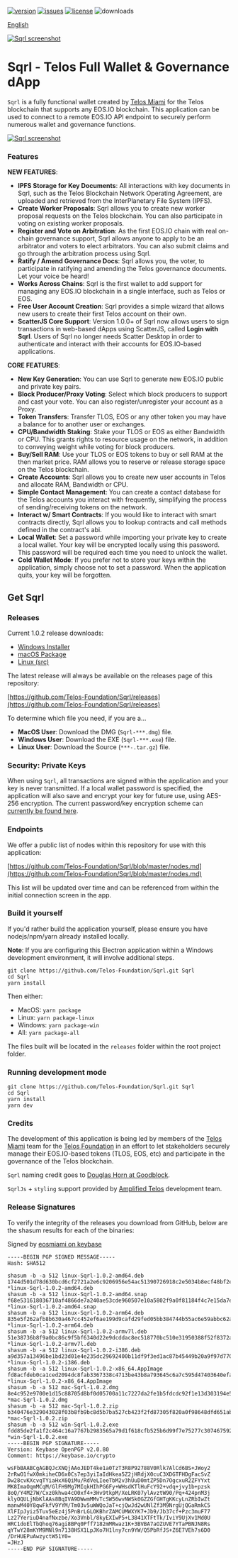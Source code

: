 [![version](https://img.shields.io/github/release/Telos-Foundation/Sqrl/all.svg)](https://github.com/Telos-Foundation/Sqrl/releases)
[![issues](https://img.shields.io/github/issues/Telos-Foundation/Sqrl.svg)](https://github.com/Telos-Foundation/Sqrl/issues)
[![license](https://img.shields.io/badge/license-MIT-blue.svg)](https://raw.githubusercontent.com/Telos-Foundation/Sqrl/master/LICENSE)
![downloads](https://img.shields.io/github/downloads/Telos-Foundation/Sqrl/total.svg)

[English](https://github.com/Telos-Foundation/Sqrl/blob/master/README.md)

[![Sqrl screenshot](https://raw.githubusercontent.com/Telos-Foundation/Sqrl/master/app/renderer/assets/images/sqrl.png)](https://raw.githubusercontent.com/Telos-Foundation/Sqrl/master/app/renderer/assets/images/sqrl.png)

# Sqrl - Telos Full Wallet & Governance dApp

`Sqrl` is a fully functional wallet created by [Telos Miami](https://eos.miami/) for the Telos blockchain that supports any EOS.IO blockchain. This application can be used to connect to a remote EOS.IO API endpoint to securely perform numerous wallet and governance functions.

[![Sqrl screenshot](https://raw.githubusercontent.com/Telos-Foundation/Sqrl/master/Sqrl.png)](https://raw.githubusercontent.com/Telos-Foundation/Sqrl/master/Sqrl.png)

### Features

**NEW FEATURES**:
- **IPFS Storage for Key Documents**: All interactions with key documents in Sqrl, such as the Telos Blockchain Network Operating Agreement, are uploaded and retrieved from the InterPlanetary File System (IPFS).
- **Create Worker Proposals**: Sqrl allows you to create new worker proposal requests on the Telos blockchain. You can also participate in voting on existing worker proposals.
- **Register and Vote on Arbitration**: As the first EOS.IO chain with real on-chain governance support, Sqrl allows anyone to apply to be an arbitrator and voters to elect arbitrators. You can also submit claims and go through the arbitration process using Sqrl.
- **Ratify / Amend Governance Docs**: Sqrl allows you, the voter, to participate in ratifying and amending the Telos governance documents. Let your voice be heard!
- **Works Across Chains**: Sqrl is the first wallet to add support for managing any EOS.IO blockchain in a single interface, such as Telos or EOS.
- **Free User Account Creation**: Sqrl provides a simple wizard that allows new users to create their first Telos account on their own.
- **ScatterJS Core Support**: Version 1.0.0+ of Sqrl now allows users to sign transactions in web-based dApps using ScatterJS, called **Login with Sqrl**. Users of Sqrl no longer needs Scatter Desktop in order to authenticate and interact with their accounts for EOS.IO-based applications.

**CORE FEATURES**:
- **New Key Generation**: You can use Sqrl to generate new EOS.IO public and private key pairs.
- **Block Producer/Proxy Voting**: Select which block producers to support and cast your vote. You can also register/unregister your account as a Proxy.
- **Token Transfers**: Transfer TLOS, EOS or any other token you may have a balance for to another user or exchanges.
- **CPU/Bandwidth Staking**: Stake your TLOS or EOS as either Bandwidth or CPU. This grants rights to resource usage on the network, in addition to conveying weight while voting for block producers.
- **Buy/Sell RAM**: Use your TLOS or EOS tokens to buy or sell RAM at the then market price. RAM allows you to reserve or release storage space on the Telos blockchain.
- **Create Accounts**: Sqrl allows you to create new user accounts in Telos and allocate RAM, Bandwidth or CPU.
- **Simple Contact Management**: You can create a contact database for the Telos accounts you interact with frequently, simplifying the process of sending/receiving tokens on the network.
- **Interact w/ Smart Contracts**: If you would like to interact with smart contracts directly, Sqrl allows you to lookup contracts and call methods defined in the contract's abi.
- **Local Wallet**: Set a password while importing your private key to create a local wallet. Your key will be encrypted locally using this password. This password will be required each time you need to unlock the wallet.
- **Cold Wallet Mode**: If you prefer not to store your keys within the application, simply choose not to set a password. When the application quits, your key will be forgotten.

## Get Sqrl

### Releases

Current 1.0.2 release downloads:

- [Windows Installer](https://github.com/Telos-Foundation/Sqrl/releases/download/1.0.2/win-Sqrl-1.0.2.exe)
- [macOS Package](https://github.com/Telos-Foundation/Sqrl/releases/download/1.0.2/mac-Sqrl-1.0.2.dmg)
- [Linux (src)](https://github.com/Telos-Foundation/Sqrl/archive/1.0.2.tar.gz)

The latest release will always be available on the releases page of this repository:

[https://github.com/Telos-Foundation/Sqrl/releases](https://github.com/Telos-Foundation/Sqrl/releases)

To determine which file you need, if you are a...

- **MacOS User**: Download the DMG (`Sqrl-***.dmg`) file.
- **Windows User**: Download the EXE (`Sqrl-***.exe`) file.
- **Linux User**: Download the Source (`***-.tar.gz`) file.

### Security: Private Keys

When using `Sqrl`, all transactions are signed within the application and your key is never transmitted. If a local wallet password is specified, the application will also save and encrypt your key for future use, using AES-256 encryption. The current password/key encryption scheme can [currently be found here](https://github.com/Telos-Foundation/Sqrl/blob/master/app/shared/actions/wallet.js#L8).

### Endpoints

We offer a public list of nodes within this repository for use with this application:

[https://github.com/Telos-Foundation/Sqrl/blob/master/nodes.md](https://github.com/Telos-Foundation/Sqrl/blob/master/nodes.md)

This list will be updated over time and can be referenced from within the initial connection screen in the app.

### Build it yourself

If you'd rather build the application yourself, please ensure you have nodejs/npm/yarn already installed locally.

**Note**: If you are configuring this Electron application within a Windows development environment, it will involve additional steps.

```
git clone https://github.com/Telos-Foundation/Sqrl.git Sqrl
cd Sqrl
yarn install
```

Then either:

- MacOS: `yarn package`
- Linux: `yarn package-linux`
- Windows: `yarn package-win`
- All: `yarn package-all`

The files built will be located in the `releases` folder within the root project folder.

### Running development mode

```
git clone https://github.com/Telos-Foundation/Sqrl.git Sqrl
cd Sqrl
yarn install
yarn dev
```

### Credits

The development of this application is being led by members of the [Telos Miami](https://eos.miami) team for the [Telos Foundation](https://telosfoundation.io) in an effort to let stakeholders securely manage their EOS.IO-based tokens (TLOS, EOS, etc) and participate in the governance of the Telos blockchain.

`Sqrl` naming credit goes to [Douglas Horn at Goodblock](https://goodblock.io/).

`SqrlJs` + `styling` support provided by [Amplified Telos](https://amplified.software/) development team.

### Release Signatures

To verify the integrity of the releases you download from GitHub, below are the shasum results for each of the binaries:

Signed by [eosmiami on keybase](https://keybase.io/eosmiami)

```
-----BEGIN PGP SIGNED MESSAGE-----
Hash: SHA512

shasum -b -a 512 linux-Sqrl-1.0.2-amd64.deb
1744d501d78d630bcd6cf2721a2e6c9206956e54ac51390726918c2e5034b8ecf48bf2e69d051511346fdf2d9d5b6335e3d0ed111e6143ec75a89b57f824f02d *linux-Sqrl-1.0.2-amd64.deb
shasum -b -a 512 linux-Sqrl-1.0.2-amd64.snap
f68e531618036710af4866de7a240ae53cde960507e10a5802f9a0f81184f4c7e15da7e0f729ad66f1b2f06d52c2070525fc3fc9fd99c3baacd6386c1693e8a0 *linux-Sqrl-1.0.2-amd64.snap
shasum -b -a 512 linux-Sqrl-1.0.2-arm64.deb
835e5f262afb8b630a467cc452ef6ae199d9cafd29fed05bb384744b55ac6e59abbc62a303207c95ea0e5d12f0119656b9587b5effaf64f0ef4eea9f9fa967bf *linux-Sqrl-1.0.2-arm64.deb
shasum -b -a 512 linux-Sqrl-1.0.2-armv7l.deb
51e38736b8f9a0bc86c9f5bf6340d22e9dcddac8ec518770bc510e31950388f52f8372aaf17ac82fd8502fee978eec380a056cd50790dc1c7b35e1666d7bf12a *linux-Sqrl-1.0.2-armv7l.deb
shasum -b -a 512 linux-Sqrl-1.0.2-i386.deb
a9d357a13496be1bd23d01e4e235dc29692400b11df9f3ed1ac87b45449b20a9f97d7704020b50ff341347c708628a7f06c018a185614faa91770abddc5e1322 *linux-Sqrl-1.0.2-i386.deb
shasum -b -a 512 linux-Sqrl-1.0.2-x86_64.AppImage
fd8acfdeb0ca1ced2094dc8fab3367338c4713be43b8a793645c6a7c595d47403640efa189ea20472541b55fee16f44b2b7cbe7b915890a3064674713957d44d *linux-Sqrl-1.0.2-x86_64.AppImage
shasum -b -a 512 mac-Sqrl-1.0.2.dmg
8e4c952e9700e1d15c88705d8bf0d05700a11c7227da2fe1b5fdcdc92f1e13d303194e5279de9570baf7647402a460793c22072e44242189804113fcecd82a4d *mac-Sqrl-1.0.2.dmg
shasum -b -a 512 mac-Sqrl-1.0.2.zip
b340476e329043028f03b8fb9bc8d5b7ba527cb423f2fd87305f820a0f98648dfd651abf5292dba6682171f255f6c60a9d28f0be84d5790ab0cd28a376b3b7b6 *mac-Sqrl-1.0.2.zip
shasum -b -a 512 win-Sqrl-1.0.2.exe
fdd85de2fa1f2c464c16a7767b2983565a79d1f618cfb525b6d99f7e75277c3074675925df5de3022ef8fa2bbc7c4de3455b8b60ea174ad997e127614db3ba56 *win-Sqrl-1.0.2.exe
-----BEGIN PGP SIGNATURE-----
Version: Keybase OpenPGP v2.0.80
Comment: https://keybase.io/crypto

wsFbBAABCgAGBQJcXNQjAAoJEDT4ke1a0TzT3R8P92788V0Rlk7AlCd6BS+JWoy2
2rRwO1fwX0mkiheCD6x0Cs7ep3yiIaIdHkea5Z2jHRdjX0cuC3XDGTFHDgFacSvZ
Dw28cvKXcvqTYiaHxX6QiMu/RdVeLIeeTbM2v3hUuD0mtZP5Dn7OgcxuR2ZFYYxt
MK8ImaOqmMCqM/GlFH9Mg7MIqkHIhPG6Fy+WHsdKTlHuFcY92+vdq+jvy1b+pzsk
8oQ/Y4M27W/Cxz0khwa4cO0xf4+3Hv9tkpM/XeLRK07ylAvztW90/Pq+424pnM3j
klyOQULjNbKlAAs8BqIVA9DWwmMMvTcSW56wvNWSk0GZZGfGHTgKKcyLnZRbIwZt
manwM40Y8qwFkfV9YYM/Tm03v5uWWQoJaT+cjQwJd2wUNlZf3M9NrgUjQGaRmkC5
XlFIpJyiz5Tuv5eEz4j5PnBrLGLOKBhrZAMCUMWXYK7+Jb9/Jb37cf+Pzc3muF77
Lz27YeriuD4nafNxzbe/Xo3Vnbl/8kyEXIwP5+L3841XTFtTk/IviY9UjXv1Md0U
HRC1doElTbQhoq76agi8BPq0Pff7182mMRwaz1K+3BVBA7aOZUVE7YTaPBNJN8Rs
qYTwY28mKYM9MNl9n7138HSX1LpJKo7H1lny7cn9YW/Q5PbRfJS+Z6E7VEh7s6D0
/DrHUEPuAwzyctW51Y0=
=JHzJ
-----END PGP SIGNATURE-----
```